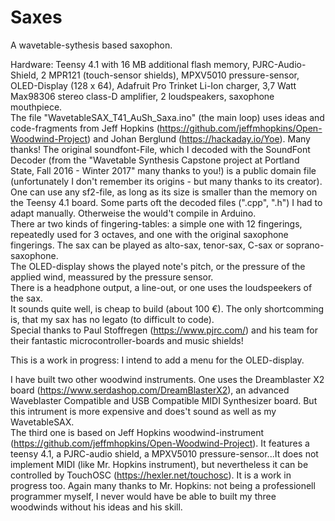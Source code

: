 # Saxes
A wavetable-sythesis based saxophon.

Hardware: Teensy 4.1 with 16 MB additional flash memory, PJRC-Audio-Shield, 2 MPR121 (touch-sensor shields), MPXV5010 pressure-sensor, OLED-Display (128 x 64), Adafruit Pro Trinket Li-Ion charger, 3,7 Watt Max98306 stereo class-D amplifier, 2 loudspeakers, saxophone mouthpiece.  
The file "WavetableSAX_T41_AuSh_Saxa.ino" (the main loop) uses ideas and code-fragments from Jeff Hopkins (https://github.com/jeffmhopkins/Open-Woodwind-Project) and Johan Berglund (https://hackaday.io/Yoe). Many thanks! The original soundfont-File, which I decoded with the SoundFont Decoder (from the "Wavetable Synthesis Capstone project at Portland State, Fall 2016 - Winter 2017" many thanks to you!) is a public domain file (unfortunately I don't remember its origins - but many thanks to its creator). One can use any sf2-file, as long as its size is smaller than the memory on the Teensy 4.1 board. Some parts oft the decoded files (".cpp", ".h") I had to adapt manually. Otherweise the would't compile in Arduino.  
There ar two kinds of fingering-tables: a simple one with 12 fingerings, repeatedly used for 3 octaves, and one with the original saxophone fingerings. The sax can be played as alto-sax, tenor-sax, C-sax or soprano-saxophone.  
The OLED-display shows the played note's pitch, or the pressure of the applied wind, meassured by the pressure sensor.  
There is a headphone output, a line-out, or one uses the loudspeekers of the sax.  
It sounds quite well, is cheap to build (about 100 €). The only shortcomming is, that my sax has no legato (to difficult to code).  
Special thanks to Paul Stoffregen (https://www.pjrc.com/) and his team for their fantastic microcontroller-boards and music shields!  
  
This is a work in progress: I intend to add a menu for the OLED-display.  
  
I have built two other woodwind instruments. One uses the Dreamblaster X2 board (https://www.serdashop.com/DreamBlasterX2), an advanced Waveblaster Compatible and USB Compatible MIDI Synthesizer board. But this intrument is more expensive and does't sound as well as my WavetableSAX.  
The third one is based on Jeff Hopkins woodwind-instrument (https://github.com/jeffmhopkins/Open-Woodwind-Project). It features a teensy 4.1, a PJRC-audio shield, a MPXV5010 pressure-sensor...It does not implement MIDI (like Mr. Hopkins instrument), but nevertheless it can be controlled by TouchOSC (https://hexler.net/touchosc). It is a work in progress too. Again many thanks to Mr. Hopkins: not being a professionell programmer myself, I never would have be able to built my three woodwinds without his ideas and his skill.

